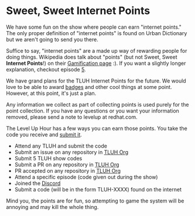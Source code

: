 # Sweet, Sweet Internet Points

We have some fun on the show where people can earn "internet points."
The only proper definition of "internet points" is found on Urban Dictionary but we aren't going to send you there.

Suffice to say, "internet points" are a made up way of rewarding people for doing things.
Wikipedia does talk about "points" (but not Sweet, Sweet **Internet Points**!) on their [Gamification page](https://en.wikipedia.org/wiki/Gamification#Points) :).
If you want a slightly longer explanation, checkout episode [5](E5/README.md).

We have grand plans for the TLUH Internet Points for the future.
We would love to be able to award [badges](https://en.wikipedia.org/wiki/Gamification#Badges) and other cool things at some point.
However, at this point, it's just a plan.

Any information we collect as part of collecting points is used purely for the point collection.
If you have any questions or you want your information removed, please send a note to levelup at redhat.com.

The Level Up Hour has a few ways you can earn those points.
You take the code you receive and [submit it](https://red.ht/level-up-point-form).

* Attend any TLUH and submit the code
* Submit an issue on any repository in [TLUH Org](https://github.com/level-up-hour)
* Submit 5 TLUH show codes
* Submit a PR on any repository in [TLUH Org](https://github.com/level-up-hour)
* PR accepted on any repository in [TLUH Org](https://github.com/level-up-hour)
* Attend a specific episode (code given out during the show)
* Joined the [Discord](https://discord.gg/5VMVGJt)
* Submit a code (will be in the form TLUH-XXXX) found on the internet

Mind you, the points are for fun, so attempting to game the system will be annoying and may kill the whole thing.
